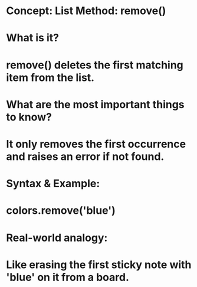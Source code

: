 # Concept: List Method: remove()

# What is it?
# remove() deletes the first matching item from the list.

# What are the most important things to know?
# It only removes the first occurrence and raises an error if not found.

# Syntax & Example:
# colors.remove('blue')

# Real-world analogy:
# Like erasing the first sticky note with 'blue' on it from a board.

